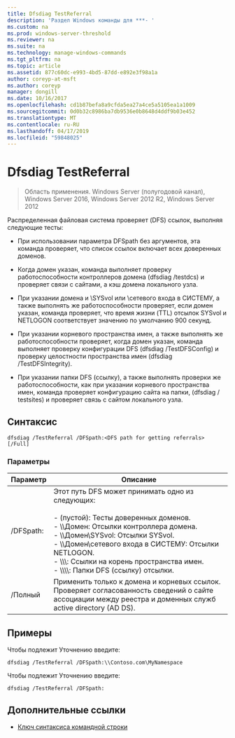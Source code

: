 ```yaml
---
title: Dfsdiag TestReferral
description: 'Раздел Windows команды для ***- '
ms.custom: na
ms.prod: windows-server-threshold
ms.reviewer: na
ms.suite: na
ms.technology: manage-windows-commands
ms.tgt_pltfrm: na
ms.topic: article
ms.assetid: 877c60dc-e993-4bd5-87dd-e892e3f98a1a
author: coreyp-at-msft
ms.author: coreyp
manager: dongill
ms.date: 10/16/2017
ms.openlocfilehash: cd1b87befa8a9cfda5ea27a4ce5a5105ea1a1009
ms.sourcegitcommit: 0d0b32c8986ba7db9536e0b8648d4ddf9b03e452
ms.translationtype: MT
ms.contentlocale: ru-RU
ms.lasthandoff: 04/17/2019
ms.locfileid: "59848025"
---
```

# <a name="dfsdiag-testreferral"></a>Dfsdiag TestReferral

>Область применения. Windows Server (полугодовой канал), Windows Server 2016, Windows Server 2012 R2, Windows Server 2012

Распределенная файловая система проверяет \(DFS\) ссылок, выполняя следующие тесты:  
  
-   При использовании параметра DFSpath без аргументов, эта команда проверяет, что список ссылок включает всех доверенных доменов.  
  
-   Когда домен указан, команда выполняет проверку работоспособности контроллеров домена \(dfsdiag \/testdcs\) и проверяет связи с сайтами, а кэш домена локального узла.  
  
-   При указании домена и \\SYSvol или \\сетевого входа в СИСТЕМУ, а также выполнять же работоспособности проверяет, если домен указан, команда проверяет, что время жизни \(TTL\) отсылок SYSvol и NETLOGON соответствует значению по умолчанию 900 секунд.  
  
-   При указании корневого пространства имен, а также выполнять же работоспособности проверяет, когда домен указан, команда выполняет проверку конфигурации DFS \(dfsdiag \/TestDFSConfig\) и проверку целостности пространства имен \(dfsdiag \/TestDFSIntegrity\).  
  
-   При указании папки DFS \(ссылку\), а также выполнять проверки же работоспособности, как при указании корневого пространства имен, команда проверяет конфигурацию сайта на папки, \(dfsdiag \/ testsites\) и проверяет связь с сайтом локального узла.  
  
  
  
## <a name="syntax"></a>Синтаксис  
  
```  
dfsdiag /TestReferral /DFSpath:<DFS path for getting referrals> [/Full]  
```  
  
### <a name="parameters"></a>Параметры  
  
|Параметр|Описание|  
|-------|--------|  
|\/DFSpath:<path for getting referrals>|Этот путь DFS может принимать одно из следующих:<br /><br />-   \(пустой\): Тесты доверенных доменов.<br />-   \\\\Домен: Отсылки контроллера домена.<br />-   \\\\Домен\\SYSvol: Отсылки SYSvol.<br />-   \\\\Домен\\сетевого входа в СИСТЕМУ: Отсылки NETLOGON.<br />-   \\\\<Domain or server>\\<Namespace Root>: Ссылки на корень пространства имен.<br />-   \\\\<Domain or server>\\<Namespace root>\\<DFS folder>: Папки DFS \(ссылку\) отсылки.|  
|\/Полный|Применить только к домена и корневых ссылок. Проверяет согласованность сведений о сайте ассоциации между реестра и доменных служб active directory \(AD DS\).|  
  
## <a name="BKMK_Examples"></a>Примеры  
Чтобы подлежит Уточнению введите:  
  
```  
dfsdiag /TestReferral /DFSpath:\\Contoso.com\MyNamespace  
```  
  
Чтобы подлежит Уточнению введите:  
  
```  
dfsdiag /TestReferral /DFSpath:  
```  
  
## <a name="additional-references"></a>Дополнительные ссылки  
  
-   [Ключ синтаксиса командной строки](command-line-syntax-key.md)  
  


